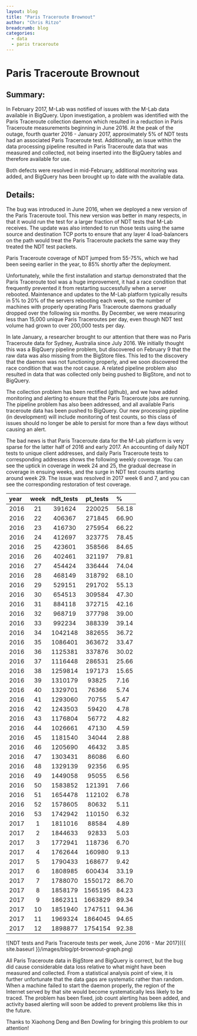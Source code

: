 ```yaml
---
layout: blog
title: "Paris Traceroute Brownout"
author: "Chris Ritzo"
breadcrumb: blog
categories:
  - data
  - paris traceroute
---
```


# Paris Traceroute Brownout

## Summary:

In February 2017, M-Lab was notified of issues with the M-Lab data available in BigQuery. Upon investigation, a problem was identified with the Paris Traceroute collection daemon which resulted in a reduction in Paris Traceroute measurements beginning in June 2016. At the peak of the outage, fourth quarter 2016 - January 2017, approximately 5% of NDT tests had an associated Paris Traceroute test. Additionally, an issue within the data processing pipeline resulted in Paris Traceroute data that was measured and collected, not being inserted into the BigQuery tables and therefore available for use.<!--more-->

Both defects were resolved in mid-February, additional monitoring was added, and BigQuery has been brought up to date with the available data. 

## Details:

The bug was introduced in June 2016, when we deployed a new version of the Paris Traceroute tool. This new version was better in many respects, in that it would run the test for a larger fraction of NDT tests that M-Lab receives. The update was also intended to run those tests using the same source and destination TCP ports to ensure that any layer 4 load-balancers on the path would treat the Paris Traceroute packets the same way they treated the NDT test packets.

Paris Traceroute coverage of NDT jumped from 55-75%, which we had been seeing earlier in the year, to 85% shortly after the deployment.

Unfortunately, while the first installation and startup demonstrated that the Paris Traceroute tool was a huge improvement, it had a race condition that frequently prevented it from restarting successfully when a server rebooted. Maintenance and updates to the M-Lab platform typically results in 5% to 20% of the servers rebooting each week, so the number of machines with properly operating Paris Traceroute daemons gradually dropped over the following six months. By December, we were measuring less than 15,000 unique Paris Traceroutes per day, even though NDT test volume had grown to over 200,000 tests per day. 

In late January, a researcher brought to our attention that there was no Paris Traceroute data for Sydney, Australia since July 2016. We initially thought this was a BigQuery pipeline problem, but discovered on February 9 that the raw data was also missing from the BigStore files. This led to the discovery that the daemon was not functioning properly, and we soon discovered the race condition that was the root cause. A related pipeline problem also resulted in data that was collected only being pushed to BigStore, and not to BigQuery.

The collection problem has been rectified (github), and we have added monitoring and alerting to ensure that the Paris Traceroute jobs are running. The pipeline problem has also been addressed, and all available Paris traceroute data has been pushed to BigQuery. Our new processing pipeline (in development) will include monitoring of test counts, so this class of issues should no longer be able to persist for more than a few days without causing an alert.

The bad news is that Paris Traceroute data for the M-Lab platform is very sparse for the latter half of 2016 and early 2017. An accounting of daily NDT tests to unique client addresses, and daily Paris Traceroute tests to corresponding addresses shows the following weekly coverage. You can see the uptick in coverage in week 24 and 25, the gradual decrease in coverage in ensuing weeks, and the surge in NDT test counts starting around week 29. The issue was resolved in 2017 week 6 and 7, and you can see the corresponding restoration of test coverage.

<div class="table-responsive" markdown="1">

|  year	|  week  |  ndt_tests  |  pt_tests  |   %   |
| :-----|:------:|:-----------:|:----------:|:------|
| 2016  | 21     | 391624      | 220025     | 56.18 |
| 2016  | 22     | 406367      | 271845     | 66.90 |
| 2016  | 23     | 416730      | 275954     | 66.22 |
| 2016  | 24     | 412697      | 323775     | 78.45 |
| 2016  | 25     | 423601      | 358566     | 84.65 |
| 2016  | 26     | 402461      | 321197     | 79.81 |
| 2016  | 27     | 454424      | 336444     | 74.04 |
| 2016  | 28     | 468149      | 318792     | 68.10 |
| 2016  | 29     | 529151      | 291702     | 55.13 | 
| 2016  | 30     | 654513      | 309584     | 47.30 |
| 2016  | 31     | 884118      | 372715     | 42.16 |
| 2016  | 32     | 968719      | 377798     | 39.00 |
| 2016  | 33     | 992234      | 388339     | 39.14 |
| 2016  | 34     | 1042148     | 382655     | 36.72 |
| 2016  | 35     | 1086401     | 363672     | 33.47 |
| 2016  | 36     | 1125381     | 337876     | 30.02 |
| 2016  | 37     | 1116448     | 286531     | 25.66 |
| 2016  | 38     | 1259814     | 197173     | 15.65 |
| 2016  | 39     | 1310179     | 93825      | 7.16  |
| 2016  | 40     | 1329701     | 76366      | 5.74  |
| 2016  | 41     | 1293060     | 70755      | 5.47  |
| 2016  | 42     | 1243503     | 59420      | 4.78  |
| 2016  | 43     | 1176804     | 56772      | 4.82  |
| 2016  | 44     | 1026661     | 47130      | 4.59  |
| 2016  | 45     | 1181540     | 34044      | 2.88  |
| 2016  | 46     | 1205690     | 46432      | 3.85  |
| 2016  | 47     | 1303431     | 86086      | 6.60  |
| 2016  | 48     | 1329139     | 92356      | 6.95  |
| 2016  | 49     | 1449058     | 95055      | 6.56  |
| 2016  | 50     | 1583852     | 121391     | 7.66  |
| 2016  | 51     | 1654478     | 112102     | 6.78  |
| 2016  | 52     | 1578605     | 80632      | 5.11  |
| 2016  | 53     | 1742942     | 110150     | 6.32  |
| 2017  | 1      | 1811016     | 88584      | 4.89  |
| 2017  | 2      | 1844633     | 92833      | 5.03  |
| 2017  | 3      | 1772941     | 118736     | 6.70  |
| 2017  | 4      | 1762644     | 160980     | 9.13  |
| 2017  | 5      | 1790433     | 168677     | 9.42  |
| 2017  | 6      | 1808985     | 600434     | 33.19 |
| 2017  | 7      | 1788070     | 1550172    | 86.70 |
| 2017  | 8      | 1858179     | 1565195    | 84.23 |
| 2017  | 9      | 1862311     | 1663829    | 89.34 |
| 2017  | 10     | 1851940     | 1747511    | 94.36 |
| 2017  | 11     | 1969324     | 1864045    | 94.65 |
| 2017  | 12     | 1898877     | 1754154    | 92.38 |

</div>

![NDT tests and Paris Traceroute tests per week, June 2016 - Mar 2017]({{ site.baseurl }}/images/blog/pt-brownout-graph.png)

All Paris Traceroute data in BigStore and BigQuery is correct, but the bug did cause considerable data loss relative to what might have been measured and collected. From a statistical analysis point of view, it is further unfortunate that the data gaps are systematic rather than random. When a machine failed to start the daemon properly, the region of the Internet served by that site would become systematically less likely to be traced. The problem has been fixed, job count alerting has been added, and activity based alerting will soon be added to prevent problems like this in the future.

Thanks to Xiaohong Deng and Ben Dowling for bringing this problem to our attention!